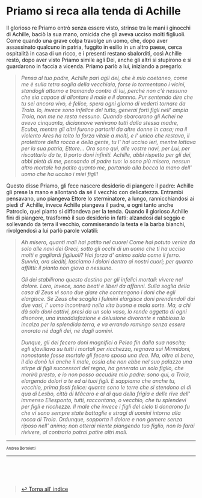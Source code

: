  # __Priamo si reca alla tenda di Achille__

Il glorioso re Priamo entrò senza essere visto, strinse tra le mani i ginocchi di Achille, baciò la sua mano, omicida che gli aveva ucciso molti figliuoli. Come quando una grave colpa travolge un uomo, che, dopo aver assassinato qualcuno in patria, fuggito in esilio in un altro paese, cerca ospitalità in casa di un ricco, e i presenti restano sbalorditì, così Achille restò, dopo aver visto Priamo simile agli Dei, anche gli altri si stupirono e si guardarono in faccia a vicenda. 
Priamo parlò a lui, iniziando a pregarlo:
> _Pensa al tuo padre, Achille pari agli dei, che è mio coetaneo, come me è sulla tetra soglia della vecchiaia, forse lo tormentano i vicini, standogli attorno e tramando contro di lui, perché non c'è nessuno che sia capace di allontare il male e il dannno. Pur sentendo dire che tu sei ancora vivo, è felice, spera ogni giorno di vederti tornare da Troia. Io, invece sono infelice del tutto, generai forti figli nell' ampia Troia, non me ne resta nessuno. Quando sbarcarono gli Achei ne avevo cinquanta, diciannove venivano tutti dalla stessa madre, Ecuba, mentre gli altri furono partoriti da altre donne in casa; ma il violento Ares ha tolto la forza vitale a molti, e l' unico che restava, il protettore della rocca e della gente, tu l' hai ucciso ieri, mentre lottava per la sua patria, Ettore...
Ora sono qui, alle vostre navi, per Lui, per riscattarlo da te, ti porto doni infiniti. Achille, abbi rispetto per gli dei, abbi pietà di me, pensando al padre tuo: io sono più misero, nessun altro mortale ha patito quanto me, portando alla bocca la mano dell' uomo che ha ucciso i miei figli!_

Questo disse Priamo, gli fece nascere desiderio di piangere il padre: Achille gli prese la mano e allontanò da sé il vecchio con delicatezza. Entrambi pensavano, uno piangeva Ettore lo sterminatore, a lungo, rannicchiandosi ai piedi d' Achille, invece Achille piangeva il padre, e ogni tanto anche Patroclo, quel pianto si diffondeva per la tenda. 
Quando il glorioso Achille finì di piangere, trasformò il suo desiderio in fatti: alzandosi dal seggio e sollevando da terra il vecchio, commiserando la testa e la barba bianchi, rivolgendosì a lui parlò parole volatili: 

> _Ah misero, quanti mali hai patito nel cuore! Come hai potuto venire da solo alle navi dei Greci, sotto gli occhi di un uomo che ti ha ucciso molti e gagliardi figliuoli? Hai forza d' animo salda come il ferro. Suvvia, ora siediti, lasciamo i dolori dentro ai nostri cuori; per quanto afflitti: il pianto non giova a nessuno._
> 
> _Gli dei stabilirono questo destino per gli infelici mortali: vivere nel dolore. Loro, invece, sono beati e liberi da affanni. Sulla soglia della casa di Zeus vi sono due giare che contengono i doni che egli elargisce. Se Zeus che scaglia i fulmini elargisce doni prendendoli dai due vasi, l' uomo incontrerà nella vita buona e mala sorte. Ma, a chi dà solo doni cattivi, presi da un solo vaso, lo rende oggetto di ogni disonore, una insoddisfazione e delusione divorante e rabbiosa lo incalza per la splendida terra, e va errando ramingo senza essere onorato né dagli dei, né dagli uomini._
> 
> _Dunque, gli dei fecero doni magnifici a Peleo fin dalla sua nascita; egli sfavillava su tutti i mortali per ricchezza, regnava sui Mirmidoni, nonostante fosse mortale gli fecero sposa una dea. Ma, oltre al bene, il dio donò lui anche il male, ossia che non ebbe nel suo palazzo una stirpe di figli successori del regno, ha generato un solo figlio, che morirà presto, e io non posso accudire mio padre: sono qui, a Troia, elargendo dolori a te ed ai tuoi figli. E sappiamo che anche tu, vecchio, prima fosti felice: quante sono le terre che si stendono al di qua di Lesbo, città di Màcaro e al di qua della frigia e delle rive dell' immenso Ellesponto, tutti, raccontano, o vecchio, che tu splendevi per figli e ricchezze. Il male che invece i figli del cielo ti donarono fu che vi sono sempre state battaglie e stragi di uomini intorno alla rocca di Troia. Ordunque, sopporta il dolore e non gemere senza riposo nell' animo; non otterai niente piangendo tuo figlio, non lo farai rivivere, al contrario potrai patire altri mali._



---
<sup><sub>Andrea Bortolotti</sub></sup>
___


<br><br><br>
> [↩️ Torna all' indice](../README.md)
